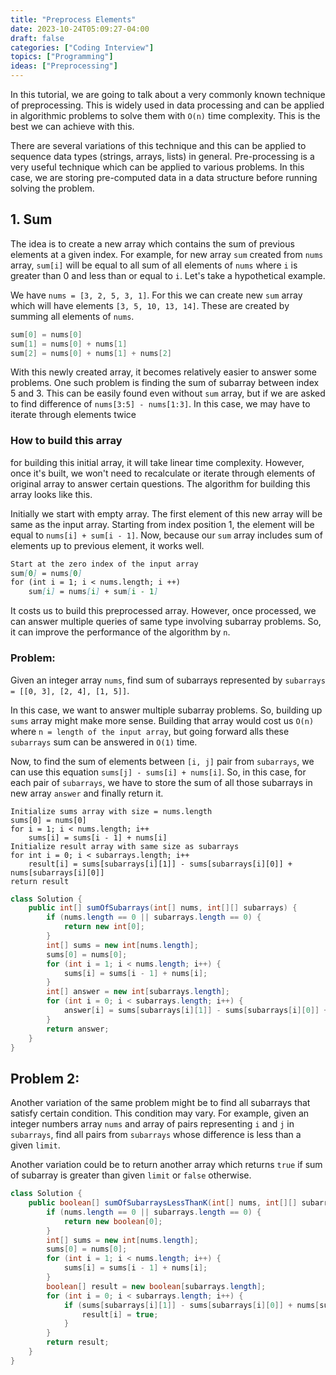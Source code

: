 ```yaml
---
title: "Preprocess Elements"
date: 2023-10-24T05:09:27-04:00
draft: false
categories: ["Coding Interview"]
topics: ["Programming"]
ideas: ["Preprocessing"]
---
```


In this tutorial, we are going to talk about a very commonly known technique of preprocessing. This is widely used in data processing and can be applied in algorithmic problems to solve them with `O(n)` time complexity. This is the best we can achieve with this.
<!--more-->

There are several variations of this technique and this can be applied to sequence data types (strings, arrays, lists) in general. Pre-processing is a very useful technique which can be applied to various problems. In this case, we are storing pre-computed data in a data structure before running solving the problem.

## 1. Sum
The idea is to create a new array which contains the sum of previous elements at a given index. For example, for new array `sum` created from `nums` array, `sum[i]` will be equal to all sum of all elements of `nums` where `i` is greater than 0 and less than or equal to `i`. Let's take a hypothetical example.

We have `nums = [3, 2, 5, 3, 1]`. 
For this we can create new `sum` array which will have elements `[3, 5, 10, 13, 14]`. These are created by summing all elements of `nums`.

```java
sum[0] = nums[0]
sum[1] = nums[0] + nums[1]
sum[2] = nums[0] + nums[1] + nums[2]
```

With this newly created array, it becomes relatively easier to answer some problems. One such problem is finding the sum of subarray between index 5 and 3. This can be easily found even without `sum` array, but if we are asked to find difference of `nums[3:5] - nums[1:3]`. In this case, we may have to iterate through elements twice

### How to build this array

for building this initial array, it will take linear time complexity. However, once it's built, we won't need to recalculate or iterate through elements of original array to answer certain questions. The algorithm for building this array looks like this.

Initially we start with empty array. The first element of this new array will be same as the input array. Starting from index position 1, the element will be equal to `nums[i] + sum[i - 1]`. Now, because our `sum` array includes sum of elements up to previous element, it works well.

```markdown
Start at the zero index of the input array
sum[0] = nums[0]
for (int i = 1; i < nums.length; i ++)
    sum[i] = nums[i] + sum[i - 1]
```

It costs us to build this preprocessed array. However, once processed, we can answer multiple queries of same type involving subarray problems. So, it can improve the performance of the algorithm by `n`.

### Problem: 
Given an integer array `nums`, find sum of subarrays represented by `subarrays = [[0, 3], [2, 4], [1, 5]]`.

In this case, we want to answer multiple subarray problems. So, building up `sums` array might make more sense. Building that array would cost us `O(n)` where `n = length of the input array`, but going forward alls these `subarrays` sum can be answered in `O(1)` time.

Now, to find the sum of elements between `[i, j]` pair from `subarrays`, we can use this equation `sums[j] - sums[i] + nums[i]`. So, in this case, for each pair of `subarrays`, we have to store the sum of all those subarrays in new array `answer` and finally return it.

```console
Initialize sums array with size = nums.length
sums[0] = nums[0]
for i = 1; i < nums.length; i++
    sums[i] = sums[i - 1] + nums[i]
Initialize result array with same size as subarrays
for int i = 0; i < subarrays.length; i++
    result[i] = sums[subarrays[i][1]] - sums[subarrays[i][0]] + nums[subarrays[i][0]]
return result
```

```java
class Solution {
    public int[] sumOfSubarrays(int[] nums, int[][] subarrays) {
        if (nums.length == 0 || subarrays.length == 0) {
            return new int[0];
        }
        int[] sums = new int[nums.length];
        sums[0] = nums[0];
        for (int i = 1; i < nums.length; i++) {
            sums[i] = sums[i - 1] + nums[i];
        }
        int[] answer = new int[subarrays.length];
        for (int i = 0; i < subarrays.length; i++) {
            answer[i] = sums[subarrays[i][1]] - sums[subarrays[i][0]] + nums[subarrays[i][0]];
        }
        return answer;
    }
}
```

## Problem 2:

Another variation of the same problem might be to find all subarrays that satisfy certain condition. This condition may vary.
For example, given an integer numbers array `nums` and array of pairs representing `i` and `j` in `subarrays`, find all pairs from `subarrays` whose difference is less than a given `limit`.

Another variation could be to return another array which returns `true` if sum of subarray is greater than given `limit` or `false` otherwise.

```java
class Solution {
    public boolean[] sumOfSubarraysLessThanK(int[] nums, int[][] subarrays, int limit) {
        if (nums.length == 0 || subarrays.length == 0) {
            return new boolean[0];
        }
        int[] sums = new int[nums.length];
        sums[0] = nums[0];
        for (int i = 1; i < nums.length; i++) {
            sums[i] = sums[i - 1] + nums[i];
        }
        boolean[] result = new boolean[subarrays.length];
        for (int i = 0; i < subarrays.length; i++) {
            if (sums[subarrays[i][1]] - sums[subarrays[i][0]] + nums[subarrays[i][0]] < limit) {
                result[i] = true;
            }
        }
        return result;
    }
}
```

